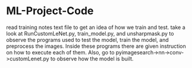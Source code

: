 # ML-Project-Code

read training notes text file to get an idea of how we train and test. 
take a look at RunCustomLeNet.py, train_model.py, and unsharpmask.py to observe the programs used to test the model, train the model, and preprocess the images. Inside these programs there are given instruction on how to execute each of them.
Also, go to pyimagesearch->nn->conv->customLenet.py to observe how the model is built.
